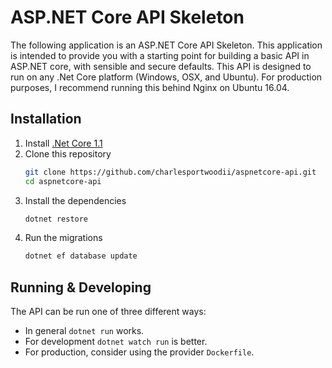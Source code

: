 # ASP.NET Core API Skeleton

The following application is an ASP.NET Core API Skeleton. This application is intended to provide you with a starting point for building a basic API in ASP.NET core, with sensible and secure defaults. This API is designed to run on any .Net Core platform (Windows, OSX, and Ubuntu). For production purposes, I recommend running this behind Nginx on Ubuntu 16.04.

## Installation

1. Install [.Net Core 1.1](https://www.microsoft.com/net/core)
2. Clone this repository
    ```bash
    git clone https://github.com/charlesportwoodii/aspnetcore-api.git
    cd aspnetcore-api
    ```
3. Install the dependencies
    ```bash
    dotnet restore
    ```
4. Run the migrations
    ```bash
    dotnet ef database update
    ```

## Running & Developing

The API can be run one of three different ways:

- In general `dotnet run` works.
- For development `dotnet watch run` is better.
- For production, consider using the provider `Dockerfile`.